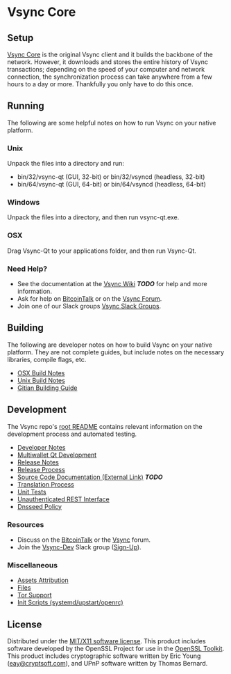 Vsync Core
=====================

Setup
---------------------
[Vsync Core](http://vsync.com/wallet) is the original Vsync client and it builds the backbone of the network. However, it downloads and stores the entire history of Vsync transactions; depending on the speed of your computer and network connection, the synchronization process can take anywhere from a few hours to a day or more. Thankfully you only have to do this once.

Running
---------------------
The following are some helpful notes on how to run Vsync on your native platform.

### Unix

Unpack the files into a directory and run:

- bin/32/vsync-qt (GUI, 32-bit) or bin/32/vsyncd (headless, 32-bit)
- bin/64/vsync-qt (GUI, 64-bit) or bin/64/vsyncd (headless, 64-bit)

### Windows

Unpack the files into a directory, and then run vsync-qt.exe.

### OSX

Drag Vsync-Qt to your applications folder, and then run Vsync-Qt.

### Need Help?

* See the documentation at the [Vsync Wiki](https://en.bitcoin.it/wiki/Main_Page) ***TODO***
for help and more information.
* Ask for help on [BitcoinTalk](https://bitcointalk.org/index.php?topic=1262920.0) or on the [Vsync Forum](http://forum.vsync.com/).
* Join one of our Slack groups [Vsync Slack Groups](https://vsync.com/slack-logins/).

Building
---------------------
The following are developer notes on how to build Vsync on your native platform. They are not complete guides, but include notes on the necessary libraries, compile flags, etc.

- [OSX Build Notes](build-osx.md)
- [Unix Build Notes](build-unix.md)
- [Gitian Building Guide](gitian-building.md)

Development
---------------------
The Vsync repo's [root README](https://github.com/Vsync-Project/Vsync/blob/master/README.md) contains relevant information on the development process and automated testing.

- [Developer Notes](developer-notes.md)
- [Multiwallet Qt Development](multiwallet-qt.md)
- [Release Notes](release-notes.md)
- [Release Process](release-process.md)
- [Source Code Documentation (External Link)](https://dev.visucore.com/bitcoin/doxygen/) ***TODO***
- [Translation Process](translation_process.md)
- [Unit Tests](unit-tests.md)
- [Unauthenticated REST Interface](REST-interface.md)
- [Dnsseed Policy](dnsseed-policy.md)

### Resources

* Discuss on the [BitcoinTalk](https://bitcointalk.org/index.php?topic=1262920.0) or the [Vsync](http://forum.vsync.com/) forum.
* Join the [Vsync-Dev](https://vsync-dev.slack.com/) Slack group ([Sign-Up](https://vsync-dev.herokuapp.com/)).

### Miscellaneous
- [Assets Attribution](assets-attribution.md)
- [Files](files.md)
- [Tor Support](tor.md)
- [Init Scripts (systemd/upstart/openrc)](init.md)

License
---------------------
Distributed under the [MIT/X11 software license](http://www.opensource.org/licenses/mit-license.php).
This product includes software developed by the OpenSSL Project for use in the [OpenSSL Toolkit](https://www.openssl.org/). This product includes
cryptographic software written by Eric Young ([eay@cryptsoft.com](mailto:eay@cryptsoft.com)), and UPnP software written by Thomas Bernard.
